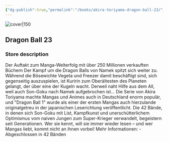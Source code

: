 ```yaml
---
{"dg-publish":true,"permalink":"/books/akira-toriyama-dragon-ball-23/","title":"\"Dragon Ball 23\"","tags":["manga","Fantasy"]}
---
```




![cover|150](http://books.google.com/books/content?id=ip9GDwAAQBAJ&printsec=frontcover&img=1&zoom=1&edge=curl&source=gbs_api)

## Dragon Ball 23

### Store description

Der Auftakt zum Manga-Welterfolg mit über 250 Millionen verkauften Büchern Der Kampf um die Dragon Balls von Namek spitzt sich weiter zu. Während die Bösewichte Vegeta und Freezer damit beschäftigt sind, sich gegenseitig auszuspielen, ist Kuririn zum Oberältesten des Planeten gelangt, der über eine der Kugeln wacht. Derweil naht Hilfe aus dem All, weil auch Son-Goku nach Namek aufgebrochen ist... Die Serie von Akira Toriyama machte Mangas und Animes auch in Deutschland enorm populär, und "Dragon Ball 1" wurde als einer der ersten Mangas auch hierzulande originalgetreu in der japanischen Leserichtung veröffentlicht. Die 42 Bände, in denen sich Son-Goku mit List, Kampfkunst und unerschütterlichem Optimismus vom naiven Jungen zum Super-Krieger verwandelt, begeistern seit Generationen. Wer sie kennt, will sie immer wieder lesen – und wer Mangas liebt, kommt nicht an ihnen vorbei! Mehr Informationen: - Abgeschlossen in 42 Bänden
```